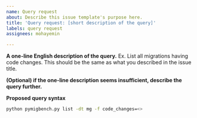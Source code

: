 ```yaml
---
name: Query request
about: Describe this issue template's purpose here.
title: 'Query request: [short description of the query]'
labels: query request
assignees: mohayemin

---
```


**A one-line English description of the query.**
Ex. List all migrations having code changes.
This should be the same as what you described in the issue title.

**(Optional) if the one-line description seems insufficient, describe the query further.**

**Proposed query syntax**
```bash
python pymigbench.py list -dt mg -f code_changes=<>
```
